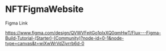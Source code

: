 # NFTFigmaWebsite

Figma Link

https://www.figma.com/design/QVWVFejtGo1pIxXQ0qmHwT/Flux---Figma-Build-Tutorial-(Starter)-(Community)?node-id=0-1&node-type=canvas&t=wiXwWrVdZjvrrb6d-0
